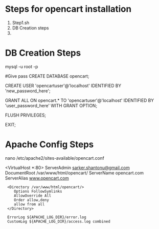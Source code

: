 # Steps for opencart installation 
1. Step1.sh
2. DB Creation steps
3. 
# DB Creation Steps
 mysql -u root -p
 
 #Give pass 
 CREATE DATABASE opencart;
 
 CREATE USER 'opencartuser'@'localhost' IDENTIFIED BY 'new_password_here';
 
 GRANT ALL ON opencart.* TO 'opencartuser'@'localhost' IDENTIFIED BY 'user_password_here' WITH GRANT OPTION;
 
 FLUSH PRIVILEGES;
 
 EXIT;
 
 # Apache Config Steps 
 nano /etc/apache2/sites-available/opencart.conf

<VirtualHost *:80>
     ServerAdmin sarker.shantonu@gmail.com
     DocumentRoot /var/www/html/opencart/
     ServerName opencart.com
     ServerAlias www.opencart.com

     <Directory /var/www/html/opencart/>
        Options FollowSymlinks
        AllowOverride All
        Order allow,deny
        allow from all
     </Directory>

     ErrorLog ${APACHE_LOG_DIR}/error.log
     CustomLog ${APACHE_LOG_DIR}/access.log combined

</VirtualHost>
